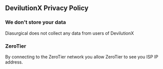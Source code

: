 ## DevilutionX Privacy Policy

### We don't store your data

Diasurgical does not collect any data from users of DevilutionX

### ZeroTier

By connecting to the ZeroTier network you allow ZeroTier to see you ISP IP address.
